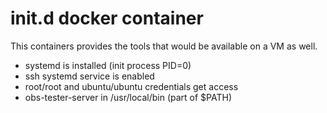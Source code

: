 # init.d docker container

This containers provides the tools that would be available on a VM as well.
  - systemd is installed (init process PID=0)
  - ssh systemd service is enabled
  - root/root and ubuntu/ubuntu credentials get access
  - obs-tester-server in /usr/local/bin (part of $PATH)

